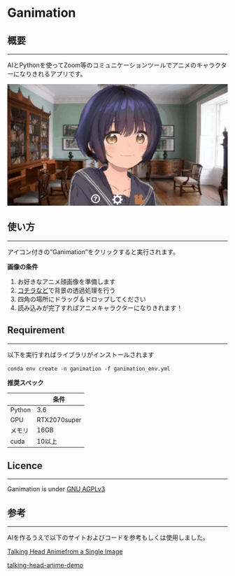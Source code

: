 # Ganimation
## 概要
---
  
AIとPythonを使ってZoom等のコミュニケーションツールでアニメのキャラクターになりきれるアプリです。

<img src="./Images/for_readme/sample01.gif" >

## 使い方
---
アイコン付きの”Ganimation”をクリックすると実行されます。

**画像の条件**

1. お好きなアニメ顔画像を準備します
1. [コチラなど](https://www.remove.bg/ja)で背景の透過処理を行う
1. 四角の場所にドラッグ＆ドロップしてください
1. 読み込みが完了すればアニメキャラクターになりきれます！ 
 
## Requirement
---
以下を実行すればライブラリがインストールされます
~~~
conda env create -n ganimation -f ganimation_env.yml
~~~
**推奨スペック**

||条件|
----|----
|Python|3.6|
|GPU|RTX2070super|
|メモリ|16GB|
|cuda|10以上|

## Licence
---
Ganimation is under [GNU AGPLv3](https://choosealicense.com/licenses/agpl-3.0/)

## 参考
---
AIを作るうえで以下のサイトおよびコードを参考もしくは使用しました。

[Talking Head Animefrom a Single Image](https://pkhungurn.github.io/talking-head-anime/)

[talking-head-anime-demo](https://github.com/pkhungurn/talking-head-anime-demo)


